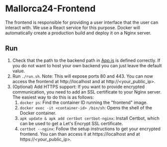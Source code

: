 # Mallorca24-Frontend

The frontend is responsible for providing a user interface that the user can interact with. We use a React service for this purpose. 
Docker will automatically create a production build and deploy it on a Nginx server.

## Run

 1) Check that the path to the backend path in [App.js](https://github.com/florianfoerg/mallorca24/blob/master/client/frontend/src/App.js) is defined correctly. If you do not want to host your own backend you can just leave the default value.
 2) Run `./run.sh`. Note: This will expose ports 80 and 443. You can now access the frontend at http://localhost and at http://<your_public_ip>.
 3) (Optional) Add HTTPS support: If you want to provide encrypted communication, you need to add an SSL certificate to your Nginx server. The easiest way to do this is as follows:
    1) `docker ps`: Find the container ID running the "frontend" image.
    2) `docker exec -it <container-id> /bin/sh`: Opens the shell of the Docker container.
    3) `apk update & apk add certbot certbot-nginx`: Install Certbot, which can be used to get a Let's Encrypt SSL certificate.
    4) `certbot --nginx`: Follow the setup instructions to get your encrypted frontend. You can than access it at https://localhost and at https://<your_public_ip>.

